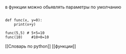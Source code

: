 в функции можно обьявлять параметры по умолчанию

```

def func(x, y=0):
	print(x+y)

func(5,5) # 5+5=10
func(10)	#10+0=10

```

[[Словарь по python]] [[функции]]